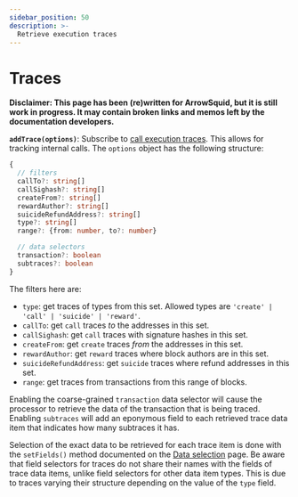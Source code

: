 ```yaml
---
sidebar_position: 50
description: >-
  Retrieve execution traces
---
```


# Traces

**Disclaimer: This page has been (re)written for ArrowSquid, but it is still work in progress. It may contain broken links and memos left by the documentation developers.** 

[//]: # (!!!! Remove the /arrowsquid prefixes once the release becomes stable)

**`addTrace(options)`**: Subscribe to [call execution traces](https://docs.alchemy.com/reference/debug-tracecall). This allows for tracking internal calls. The `options` object has the following structure:
```typescript
{
  // filters
  callTo?: string[]
  callSighash?: string[]
  createFrom?: string[]
  rewardAuthor?: string[]
  suicideRefundAddress?: string[]
  type?: string[]
  range?: {from: number, to?: number}

  // data selectors
  transaction?: boolean
  subtraces?: boolean
}
```
The filters here are:
+ `type`: get traces of types from this set. Allowed types are `'create' | 'call' | 'suicide' | 'reward'`.
+ `callTo`: get `call` traces *to* the addresses in this set.
+ `callSighash`: get `call` traces with signature hashes in this set.
+ `createFrom`: get `create` traces *from* the addresses in this set.
+ `rewardAuthor`: get `reward` traces where block authors are in this set.
+ `suicideRefundAddress`: get `suicide` traces where refund addresses in this set.
+ `range`: get traces from transactions from this range of blocks.

[//]: # (!!!! Update when the filter set stabilizes)

Enabling the coarse-grained `transaction` data selector will cause the processor to retrieve the data of the transaction that is being traced. Enabling `subtraces` will add an eponymous field to each retrieved trace data item that indicates how many subtraces it has.

[//]: # (???? This subtraces field is weird. Does it really have to break all conventions that the rest of the code follows?)

Selection of the exact data to be retrieved for each trace item is done with the `setFields()` method documented on the [Data selection](../data-selection) page. Be aware that field selectors for traces do not share their names with the fields of trace data items, unlike field selectors for other data item types. This is due to traces varying their structure depending on the value of the `type` field.

[//]: # (???? Example: Was `vitalik.eth` ever rewarded for authoring a block?)
